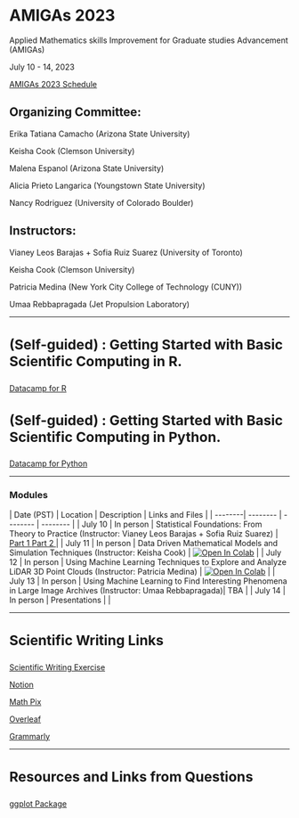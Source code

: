 # AMIGAs 2023


Applied Mathematics skills Improvement for Graduate studies Advancement (AMIGAs)

July 10 - 14, 2023

<a href="http://www.ipam.ucla.edu/programs/special-events-and-conferences/applied-mathematics-skills-improvement-for-graduate-studies-advancement-amigas/?tab=schedule">AMIGAs 2023 Schedule</a> 

## Organizing Committee:

Erika Tatiana Camacho (Arizona State University)

Keisha Cook (Clemson University)

Malena Espanol (Arizona State University)

Alicia Prieto Langarica (Youngstown State University)

Nancy Rodriguez (University of Colorado Boulder) 

## Instructors:

Vianey Leos Barajas + Sofia Ruiz Suarez (University of Toronto)

Keisha Cook (Clemson University)

Patricia Medina (New York City College of Technology (CUNY))

Umaa Rebbapragada (Jet Propulsion Laboratory)
___

## <left><h3> (Self-guided) : Getting Started with Basic Scientific Computing in R. </h3></left>
<a href="https://www.datacamp.com/courses/free-introduction-to-r">Datacamp for R</a> 

## <left><h3> (Self-guided) : Getting Started with Basic Scientific Computing in Python. </h3></left>
<a href="https://www.datacamp.com/courses/intro-to-python-for-data-science">Datacamp for Python</a> 
___

<left><h3> Modules </h3></left>
| Date (PST) | Location | Description | Links and Files |
| --------| -------- | -------- | -------- |
| July 10 | In person | Statistical Foundations: From Theory to Practice (Instructor: Vianey Leos Barajas + Sofia Ruiz Suarez) | <a href="https://colab.research.google.com/drive/1xUtgz72ozChMaBeiYuNUce21AW_sqiyR?usp=sharing"> Part 1 </a> <a href="https://colab.research.google.com/drive/1DIWnIDDB5isuqzwBBURgrs8TLOpe0SUb?usp=sharing"> Part 2 </a>| 
| July 11 | In person | Data Driven Mathematical Models and Simulation Techniques (Instructor: Keisha Cook) |  [![Open In Colab](https://colab.research.google.com/assets/colab-badge.svg)](https://colab.research.google.com/drive/1F2G5gk_c5Hw3uAHFD7RGdAaomz909F8s?usp=sharing) | 
| July 12 | In person | Using Machine Learning Techniques to Explore and Analyze LiDAR 3D Point Clouds (Instructor: Patricia Medina) |  [![Open In Colab](https://colab.research.google.com/assets/colab-badge.svg)](https://colab.research.google.com/drive/1hqvOXZS4d8q7fNixkF57BhaWYpXNKLbB?usp=sharing)  | 
| July 13 | In person | Using Machine Learning to Find Interesting Phenomena in Large Image Archives (Instructor: Umaa Rebbapragada)| TBA | 
| July 14 | In person | Presentations | | 
___

## <left><h3> Scientific Writing Links </h3></left>
<a href="https://docs.google.com/document/d/1p1nWgKS-WtL0-zMBAWFtKabNIGO5wAy2HPJII0ZaUjw/edit?usp=sharing">Scientific Writing Exercise</a> 

<a href="https://www.notion.so/">Notion</a> 

<a href="https://mathpix.com/">Math Pix</a> 

<a href="https://www.overleaf.com/">Overleaf</a> 

<a href="https://www.grammarly.com/">Grammarly</a> 
___
## <left><h3> Resources and Links from Questions </h3></left>
<a href="https://r-graph-gallery.com/ggplot2-package.html"> ggplot Package </a> 


